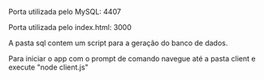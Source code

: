 Porta utilizada pelo MySQL: 4407

Porta utilizada pelo index.html: 3000

A pasta sql contem um script para a geração do banco de dados.

Para iniciar o app com o prompt de comando navegue até a pasta client e execute "node client.js"

